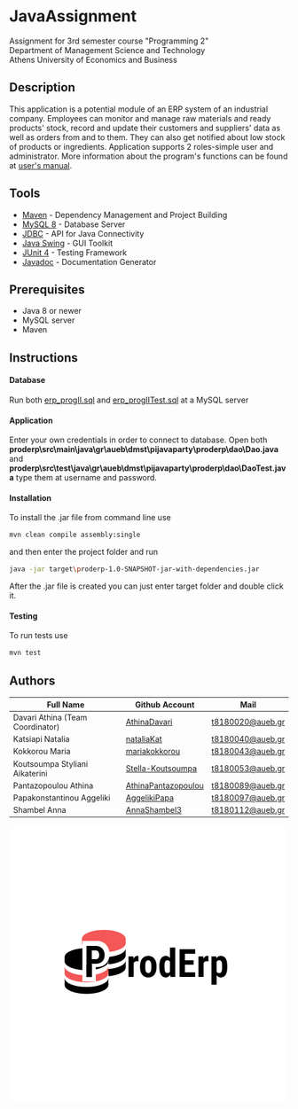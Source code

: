 # JavaAssignment
Assignment for 3rd semester course "Programming 2" <br />
Department of Management Science and Technology <br />
Athens University of Economics and Business

## Description
This application is a potential module of an ERP system of an industrial company. Employees can monitor and manage raw materials and ready products' stock, record and update their customers and suppliers' data as well as orders from and to them. They can also get notified about low stock of products or ingredients. Application supports 2 roles-simple user and administrator. More information about the program's functions can be found at [user's manual](http://prometheus.dmst.aueb.gr/~nkatsiapi/proderp/help.html). 

## Tools
* [Maven](https://maven.apache.org/) - Dependency Management and Project Building
* [MySQL 8](https://www.mysql.com/) - Database Server
* [JDBC](https://www.oracle.com/technetwork/java/javase/tech/index-jsp-136101.html) - API for Java Connectivity
* [Java Swing](https://docs.oracle.com/javase/tutorial/uiswing/index.html) - GUI Toolkit
* [JUnit 4](https://junit.org/junit4/) - Testing Framework
* [Javadoc](https://docs.oracle.com/javase/8/docs/technotes/tools/windows/javadoc.html) - Documentation Generator

## Prerequisites
* Java 8 or newer
* MySQL server
* Maven

## Instructions
#### Database
Run both [erp_progII.sql](https://github.com/AthinaDavari/JavaAssignment/blob/master/erp_progII.sql) and [erp_progIITest.sql](https://github.com/AthinaDavari/JavaAssignment/blob/master/erp_progIITest.sql) at a MySQL server
#### Application
Enter your own credentials in order to connect to database. Open both <b>proderp\src\main\java\gr\aueb\dmst\pijavaparty\proderp\dao\Dao.java</b> and <b>proderp\src\test\java\gr\aueb\dmst\pijavaparty\proderp\dao\DaoTest.java</b> type them at username and password.
#### Installation
To install the .jar file from command line use 
```bash
mvn clean compile assembly:single
```
and then enter the project folder and run 
```bash
java -jar target\proderp-1.0-SNAPSHOT-jar-with-dependencies.jar
```
After the .jar file is created you can just enter target folder and double click it.
#### Testing
To run tests use
```bash
mvn test
```
## Authors
| Full Name | Github Account | Mail |
| --- | --- | --- |
| Davari Athina (Team Coordinator) | [AthinaDavari](https://github.com/AthinaDavari) | t8180020@aueb.gr |
| Katsiapi Natalia | [nataliaKat](https://github.com/nataliaKat) | t8180040@aueb.gr |
| Kokkorou Maria | [mariakokkorou](https://github.com/mariakokkorou) | t8180043@aueb.gr |
| Koutsoumpa Styliani Aikaterini | [Stella-Koutsoumpa](https://github.com/Stella-Koutsoumpa) | t8180053@aueb.gr |
| Pantazopoulou Athina | [AthinaPantazopoulou](https://github.com/AthinaPantazopoulou) | t8180089@aueb.gr |
| Papakonstantinou Aggeliki | [AggelikiPapa](https://github.com/AggelikiPapa) | t8180097@aueb.gr |
| Shambel Anna | [AnnaShambel3](https://github.com/AnnaShambel3) | t8180112@aueb.gr ||

![Proderp logo](https://github.com/AthinaDavari/JavaAssignment/blob/master/proderp/src/main/resources/ProdErp_Logo.png)
